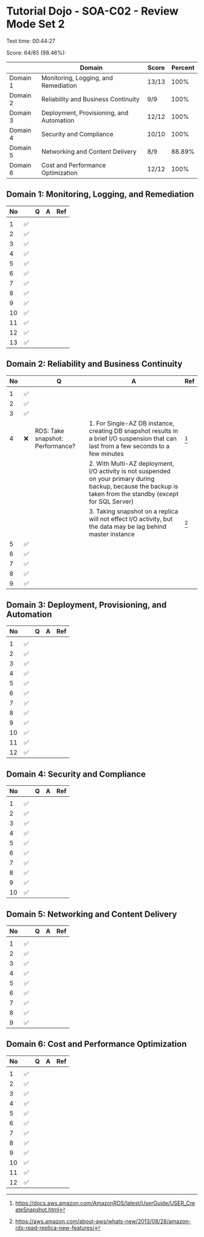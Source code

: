 # Tutorial Dojo - SOA-C02 - Review Mode Set 2

Test time: 00:44:27

Score: 64/65 (98.46%):

|          | Domain                                   | Score | Percent |
| -------- | ---------------------------------------- | ----- | ------- |
| Domain 1 | Monitoring, Logging, and Remediation     | 13/13 | 100%    |
| Domain 2 | Reliability and Business Continuity      | 9/9   | 100%    |
| Domain 3 | Deployment, Provisioning, and Automation | 12/12 | 100%    |
| Domain 4 | Security and Compliance                  | 10/10 | 100%    |
| Domain 5 | Networking and Content Delivery          | 8/9   | 88.89%  |
| Domain 6 | Cost and Performance Optimization        | 12/12 | 100%    |

## Domain 1: Monitoring, Logging, and Remediation

| No  |     | Q   | A   | Ref |
| --- | --- | --- | --- | --- |
|     |     |     |     |     |
| 1   | ✅  |     |     |     |
| 2   | ✅  |     |     |     |
| 3   | ✅  |     |     |     |
| 4   | ✅  |     |     |     |
| 5   | ✅  |     |     |     |
| 6   | ✅  |     |     |     |
| 7   | ✅  |     |     |     |
| 8   | ✅  |     |     |     |
| 9   | ✅  |     |     |     |
| 10  | ✅  |     |     |     |
| 11  | ✅  |     |     |     |
| 12  | ✅  |     |     |     |
| 13  | ✅  |     |     |     |

## Domain 2: Reliability and Business Continuity

| No  |     | Q                                | A                                                                                                                                                              | Ref      |
| --- | --- | -------------------------------- | -------------------------------------------------------------------------------------------------------------------------------------------------------------- | -------- |
|     |     |                                  |                                                                                                                                                                |          |
| 1   | ✅  |                                  |                                                                                                                                                                |          |
| 2   | ✅  |                                  |                                                                                                                                                                |          |
| 3   | ✅  |                                  |                                                                                                                                                                |          |
| 4   | ❌  | RDS: Take snapshot: Performance? | 1. For Single-AZ DB instance, creating DB snapshot results in a brief I/O suspension that can last from a few seconds to a few minutes                         | [^2.4.1] |
|     |     |                                  | 2. With Multi-AZ deployment, I/O activity is not suspended on your primary during backup, because the backup is taken from the standby (except for SQL Server) |          |
|     |     |                                  | 3. Taking snapshot on a replica will not effect I/O activity, but the data may be lag behind master instance                                                   | [^2.4.2] |
| 5   | ✅  |                                  |                                                                                                                                                                |          |
| 6   | ✅  |                                  |                                                                                                                                                                |          |
| 7   | ✅  |                                  |                                                                                                                                                                |          |
| 8   | ✅  |                                  |                                                                                                                                                                |          |
| 9   | ✅  |                                  |                                                                                                                                                                |          |

## Domain 3: Deployment, Provisioning, and Automation

| No  |     | Q   | A   | Ref |
| --- | --- | --- | --- | --- |
|     |     |     |     |     |
| 1   | ✅  |     |     |     |
| 2   | ✅  |     |     |     |
| 3   | ✅  |     |     |     |
| 4   | ✅  |     |     |     |
| 5   | ✅  |     |     |     |
| 6   | ✅  |     |     |     |
| 7   | ✅  |     |     |     |
| 8   | ✅  |     |     |     |
| 9   | ✅  |     |     |     |
| 10  | ✅  |     |     |     |
| 11  | ✅  |     |     |     |
| 12  | ✅  |     |     |     |

## Domain 4: Security and Compliance

| No  |     | Q   | A   | Ref |
| --- | --- | --- | --- | --- |
|     |     |     |     |     |
| 1   | ✅  |     |     |     |
| 2   | ✅  |     |     |     |
| 3   | ✅  |     |     |     |
| 4   | ✅  |     |     |     |
| 5   | ✅  |     |     |     |
| 6   | ✅  |     |     |     |
| 7   | ✅  |     |     |     |
| 8   | ✅  |     |     |     |
| 9   | ✅  |     |     |     |
| 10  | ✅  |     |     |     |

## Domain 5: Networking and Content Delivery

| No  |     | Q   | A   | Ref |
| --- | --- | --- | --- | --- |
|     |     |     |     |     |
| 1   | ✅  |     |     |     |
| 2   | ✅  |     |     |     |
| 3   | ✅  |     |     |     |
| 4   | ✅  |     |     |     |
| 5   | ✅  |     |     |     |
| 6   | ✅  |     |     |     |
| 7   | ✅  |     |     |     |
| 8   | ✅  |     |     |     |
| 9   | ✅  |     |     |     |

## Domain 6: Cost and Performance Optimization

| No  |     | Q   | A   | Ref |
| --- | --- | --- | --- | --- |
|     |     |     |     |     |
| 1   | ✅  |     |     |     |
| 2   | ✅  |     |     |     |
| 3   | ✅  |     |     |     |
| 4   | ✅  |     |     |     |
| 5   | ✅  |     |     |     |
| 6   | ✅  |     |     |     |
| 7   | ✅  |     |     |     |
| 8   | ✅  |     |     |     |
| 9   | ✅  |     |     |     |
| 10  | ✅  |     |     |     |
| 11  | ✅  |     |     |     |
| 12  | ✅  |     |     |     |

[^2.4.1]: <https://docs.aws.amazon.com/AmazonRDS/latest/UserGuide/USER_CreateSnapshot.html>
[^2.4.2]: <https://aws.amazon.com/about-aws/whats-new/2013/08/28/amazon-rds-read-replica-new-features/>
